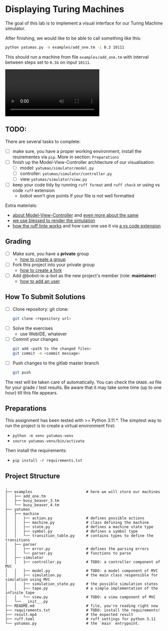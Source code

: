 # Displaying Turing Machines

The goal of this lab is to implement a visual interface for our Turing Machine simulator.

After finishing, we would like to be able to call something like this:

```bash
python yatumas.py -m examples/add_one.tm -i 0.3 10111
```

This should run a machine from file `examples/add_one.tm` with interval between steps set to `0.3`s on input `10111`.

![](result.mp4)

## TODO: 

There are several tasks to complete:
- [ ] make sure, you have a proper working environment, install the reuirementes via `pip`. More in section: `Preparations`
- [ ] finish up the Model-View-Controller architecture of our visualisation:
    - [ ] model: `yatumas/simulator/model.py`
    - [ ] controller: `yatumas/simulator/controller.py`
    - [ ] view `yatumas/simulator/view.py`
- [ ] keep your code tidy by running `ruff format` and `ruff check` or using vs code `ruff` extension
    - bobot won't give points if your file is not well formatted 

Extra materials:
- [about Model-View-Controller](https://en.wikipedia.org/wiki/Model%E2%80%93view%E2%80%93controller) and [even more about the same](https://www.techtarget.com/whatis/definition/model-view-controller-MVC)
- [we use blessed to render the simulation](https://blessed.readthedocs.io/en/latest/)
- [how the ruff linte  works](https://docs.astral.sh/ruff/linter//) and how can one use it via [a vs code extension](https://marketplace.visualstudio.com/items?itemName=charliermarsh.ruff) 

## Grading

* [ ] Make sure, you have a **private** group
  * [how to create a group](https://docs.gitlab.com/ee/user/group/#create-a-group)
* [ ] Fork this project into your private group
  * [how to create a fork](https://docs.gitlab.com/ee/user/project/repository/forking_workflow.html#creating-a-fork)
* [ ] Add @bobot-is-a-bot as the new project's member (role: **maintainer**)
  * [how to add an user](https://docs.gitlab.com/ee/user/project/members/index.html#add-a-user)

## How To Submit Solutions

* [ ] Clone repository: git clone:
    ```bash
    git clone <repository url>
    ```
* [ ] Solve the exercises
    * use WebIDE, whatever
* [ ] Commit your changes
    ```bash
    git add <path to the changed files>
    git commit -m <commit message>
    ```
* [ ] Push changes to the gitlab master branch
    ```bash
    git push 
    ```

The rest will be taken care of automatically. You can check the `GRADE.md` file for your grade / test results. Be aware that it may take some time (up to one hour) till this file appears.

## Preparations

This assignment has been tested with >= Python 3.11.*. 
The simplest way to run the project is to create a virtual environment first:
 
- `python -m venv yatumas-venv`
- `source yatumas-venv/bin/activate`

Then install the requirements:

- `pip install -r requirements.txt`


## Project Structure

    .
    ├── examples                        # here we will store our machines 
    │   ├── add_one.tm
    │   ├── busy_beaver_3.tm
    │   └── busy_beaver_4.tm
    ├── yatumas
    │   ├── machine
    │   │   ├── action.py               # defines possible actions
    │   │   ├── machine.py              # class defining the machine
    │   │   ├── state.py                # defines a machine state type
    │   │   ├── symbol.py               # defines a symbol type
    │   │   └── transition_table.py     # contains types to define the transitions
    │   ├── parser
    │   │   ├── error.py                # defines the parsing errors
    │   │   └── parser.py               # functions to parse
    │   ├── simulator
    │   │   ├── controller.py           # TODO: a controller component of MVC
    │   │   ├── model.py                # TODO: a model component of MVC
    │   │   ├── simulation.py           # the main class responsible for simulation using MVC
    │   │   ├── simulation_state.py     # the possible simulation states
    │   │   ├── tape.py                 # a simple implementation of the infinite tape
    │   │   └── view.py                 # TODO: a view component of MVC
    │   └── __init__.py
    ├── README.md                       # file, you're reading right now 
    ├── requirements.txt                # TODO: install the requirements!
    ├── result.mp4                      # the expected result
    ├── ruff.toml                       # ruff settings for python 3.11
    └── yatumas.py                      # the `main` entrypoint.